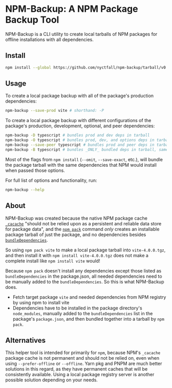 # NPM-Backup: A NPM Package Backup Tool

NPM-Backup is a CLI utility to create local tarballs of NPM packages for offline installations with all dependencies.

## Install

```bash
npm install --global https://github.com/nyctfall/npm-backup/tarball/v0.1.0
```

## Usage

To create a local package backup with all of the package's production dependencies:

```bash
npm-backup --save-prod vite # shorthand: -P
```

To create a local package backup with different configurations of the package's production, development, optional, and peer dependencies:

```bash
npm-backup -D typescript # bundles prod and dev deps in tarball
npm-backup -O typescript # bundles prod, dev, and options deps in tarball
npm-backup --save-peer typescript # bundles prod and peer deps in tarball
npm-backup -B typescript # bundles _ONLY_ bundled deps in tarball, same as npm pack
```

Most of the flags from `npm install` (`--omit`, `--save-exact`, etc.), will bundle the package tarball with the same dependencies that NPM would install when passed those options.

For full list of options and functionality, run:

```bash
npm-backup --help
```

## About

NPM-Backup was created because the native NPM package cache [`_cacache`](https://docs.npmjs.com/cli/v9/commands/npm-cache#a-note-about-the-caches-design) "should not be relied upon as a persistent and reliable data store for package data", and the [`npm pack`](https://docs.npmjs.com/cli/v9/commands/npm-pack) command _only_ creates an installable package tarball of just the package, and no dependencies besides [`bundleDependencies`](https://docs.npmjs.com/cli/v9/configuring-npm/package-json#bundledependencies).

So using `npm pack vite` to make a local package tarball into `vite-4.0.0.tgz`, and then install it with `npm install vite-4.0.0.tgz` does not make a complete install like `npm install vite` would!

Because `npm pack` doesn't install any dependencies except those listed as `bundleDependencies` in the package.json, all needed dependencies need to be manually added to the `bundleDependencies`. So this is what NPM-Backup does.

- Fetch target package `vite` and needed dependencies from NPM registry by using npm to install vite
- Dependencies have to be installed in the package directory's `node_modules`, manually added to the `bundleDependencies` list in the package's `package.json`, and then bundled together into a tarball by `npm pack`.

## Alternatives

This helper tool is intended for primarily for `npm`, because NPM's `_cacache` package cache is not permanent and should not be relied on, even when using `--prefer-offline` or `--offline`. Yarn pkg and PNPM are much better solutions in this regard, as they have permanent caches that will be consistently available. Using a local package registry server is another possible solution depending on your needs.
